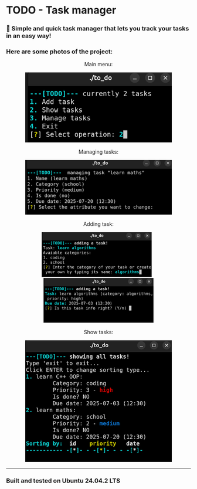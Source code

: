 # TODO - Task manager
### 📝 Simple and quick task manager that lets you track your tasks in an easy way!
### Here are some photos of the project:

<div align="center">
  <p>Main menu:</p>
  <img src="photos/main_menu.png" alt="main menu" width="400px">
  
  <p>Managing tasks:</p>
  <img src="photos/manage_task.png" alt="managing tasks" width="400px">
  
  <p>Adding task:</p>
  <img src="photos/add_task.png" alt="add task" width="300px" style="margin-right: 10px;">
  <img src="photos/add_task2.png" alt="add task sec" width="300px">
  
  <p>Show tasks:</p>
  <img src="photos/show_tasks.png" alt="show tasks" width="400px">
</div>

---

### Built and tested on Ubuntu 24.04.2 LTS
